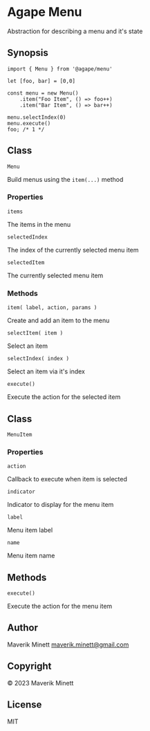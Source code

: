 # Agape Menu

Abstraction for describing a menu and it's state


## Synopsis

```
import { Menu } from '@agape/menu'

let [foo, bar] = [0,0]

const menu = new Menu()
    .item("Foo Item", () => foo++)
    .item("Bar Item", () => bar++) 

menu.selectIndex(0)
menu.execute()   
foo; /* 1 */
```

## Class

`Menu`

Build menus using the `item(...)` method

### Properties

`items`

The items in the menu

`selectedIndex`

The index of the currently selected menu item

`selectedItem`

The currently selected menu item

### Methods

`item( label, action, params )`

Create and add an item to the menu

`selectItem( item )`

Select an item 

`selectIndex( index )`

Select an item via it's index

`execute()`

Execute the action for the selected item

## Class

`MenuItem`

### Properties

`action`

Callback to execute when item is selected

`indicator`

Indicator to display for the menu item

`label`

Menu item label

`name`

Menu item name

## Methods

`execute()`

Execute the action for the menu item

## Author

Maverik Minett  maverik.minett@gmail.com


## Copyright

© 2023 Maverik Minett


## License

MIT
